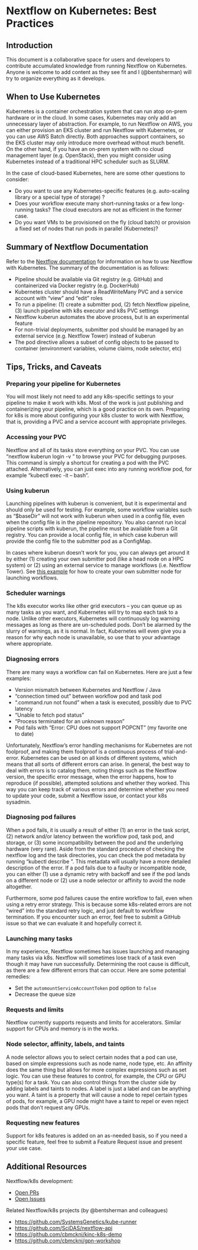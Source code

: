 # Nextflow on Kubernetes: Best Practices

## Introduction

This document is a collaborative space for users and developers to contribute accumulated knowledge from running Nextflow on Kubernetes. Anyone is welcome to add content as they see fit and I (@bentsherman) will try to organize everything as it develops.

## When to Use Kubernetes

Kubernetes is a container orchestration system that can run atop on-prem hardware or in the cloud. In some cases, Kubernetes may only add an unnecessary layer of abstraction. For example, to run Nextflow on AWS, you can either provision an EKS cluster and run Nextflow with Kubernetes, or you can use AWS Batch directly. Both approaches support containers, so the EKS cluster may only introduce more overhead without much benefit. On the other hand, if you have an on-prem system with no cloud management layer (e.g. OpenStack), then you might consider using Kubernetes instead of a traditional HPC scheduler such as SLURM.

In the case of cloud-based Kubernetes, here are some other questions to consider:

- Do you want to use any Kubernetes-specific features (e.g. auto-scaling library or a special type of storage) ?
- Does your workflow execute many short-running tasks or a few long-running tasks? The cloud executors are not as efficient in the former case.
- Do you want VMs to be provisioned on the fly (cloud batch) or provision a fixed set of nodes that run pods in parallel (Kubernetes)?

## Summary of Nextflow Documentation

Refer to the [Nextflow documentation](https://www.nextflow.io/docs/latest/kubernetes.html) for information on how to use Nextflow with Kubernetes. The summary of the documentation is as follows:

- Pipeline should be available via Git registry (e.g. GitHub) and containerized via Docker registry (e.g. DockerHub)
- Kubernetes cluster should have a ReadWriteMany PVC and a service account with “view” and “edit” roles
- To run a pipeline: (1) create a submitter pod, (2) fetch Nextflow pipeline, (3) launch pipeline with k8s executor and k8s PVC settings
- Nextflow kuberun automates the above process, but is an experimental feature
- For non-trivial deployments, submitter pod should be managed by an external service (e.g. Nextflow Tower) instead of kuberun
- The pod directive allows a subset of config objects to be passed to container (environment variables, volume claims, node selector, etc)

## Tips, Tricks, and Caveats

### Preparing your pipeline for Kubernetes

You will most likely not need to add any k8s-specific settings to your pipeline to make it work with k8s. Most of the work is just publishing and containerizing your pipeline, which is a good practice on its own. Preparing for k8s is more about configuring your k8s cluster to work with Nextflow, that is, providing a PVC and a service account with appropriate privileges.

### Accessing your PVC

Nextflow and all of its tasks store everything on your PVC. You can use “nextflow kuberun login -v <pvc>” to browse your PVC for debugging purposes. This command is simply a shortcut for creating a pod with the PVC attached. Alternatively, you can just exec into any running workflow pod, for example “kubectl exec -it <run-name> – bash”.

### Using kuberun

Launching pipelines with kuberun is convenient, but it is experimental and should only be used for testing. For example, some workflow variables such as “$baseDir” will not work with kuberun when used in a config file, even when the config file is in the pipeline repository. You also cannot run local pipeline scripts with kuberun, the pipeline must be available from a Git registry. You can provide a local config file, in which case kuberun will provide the config file to the submitter pod as a ConfigMap.

In cases where kuberun doesn’t work for you, you can always get around it by either (1) creating your own submitter pod (like a head node on a HPC system) or (2) using an external service to manage workflows (i.e. Nextflow Tower). See [this example](https://github.com/SystemsGenetics/kube-runner/blob/master/kube-run.sh) for how to create your own submitter node for launching workflows.

### Scheduler warnings

The k8s executor works like other grid executors – you can queue up as many tasks as you want, and Kubernetes will try to map each task to a node. Unlike other executors, Kubernetes will continuously log warning messages as long as there are un-scheduled pods. Don’t be alarmed by the slurry of warnings, as it is normal. In fact, Kubernetes will even give you a reason for why each node is unavailable, so use that to your advantage where appropriate.

### Diagnosing errors

There are many ways a workflow can fail on Kubernetes. Here are just a few examples:

- Version mismatch between Kubernetes and Nextflow / Java
- “connection timed out” between workflow pod and task pod
- “.command.run not found” when a task is executed, possibly due to PVC latency
- “Unable to fetch pod status”
- “Process terminated for an unknown reason”
- Pod fails with “Error: CPU does not support POPCNT” (my favorite one to date)

Unfortunately, Nextflow’s error handling mechanisms for Kubernetes are not foolproof, and making them foolproof is a continuous process of trial-and-error. Kubernetes can be used on all kinds of different systems, which means that all sorts of different errors can arise. In general, the best way to deal with errors is to catalog them, noting things such as the Nextflow version, the specific error message, when the error happens, how to reproduce (if possible), attempted solutions and whether they worked. This way you can keep track of various errors and determine whether you need to update your code, submit a Nextflow issue, or contact your k8s sysadmin.

### Diagnosing pod failures

When a pod fails, it is usually a result of either (1) an error in the task script, (2) network and/or latency between the workflow pod, task pod, and storage, or (3) some incompatibility between the pod and the underlying hardware (very rare). Aside from the standard procedure of checking the nextflow log and the task directories, you can check the pod metadata by running “kubectl describe <task-pod>”. This metadata will usually have a more detailed description of the error. If a pod fails due to a faulty or incompatible node, you can either (1) use a dynamic retry with backoff and see if the pod lands on a different node or (2) use a node selector or affinity to avoid the node altogether.

Furthermore, some pod failures cause the entire workflow to fail, even when using a retry error strategy. This is because some k8s-related errors are not “wired” into the standard retry logic, and just default to workflow termination. If you encounter such an error, feel free to submit a GitHub issue so that we can evaluate it and hopefully correct it.

### Launching many tasks

In my experience, Nextflow sometimes has issues launching and managing many tasks via k8s. Nextflow will sometimes lose track of a task even though it may have run successfully. Determining the root cause is difficult, as there are a few different errors that can occur. Here are some potential remedies:

- Set the `automountServiceAccountToken` pod option to `false`
- Decrease the queue size

### Requests and limits

Nextflow currently supports requests and limits for accelerators. Similar support for CPUs and memory is in the works.

### Node selector, affinity, labels, and taints

A node selector allows you to select certain nodes that a pod can use, based on simple expressions such as node name, node type, etc. An affinity does the same thing but allows for more complex expressions such as set logic. You can use these features to control, for example, the CPU or GPU type(s) for a task. You can also control things from the cluster side by adding labels and taints to nodes. A label is just a label and can be anything you want. A taint is a property that will cause a node to repel certain types of pods, for example, a GPU node might have a taint to repel or even reject pods that don’t request any GPUs.

### Requesting new features

Support for k8s features is added on an as-needed basis, so if you need a specific feature, feel free to submit a Feature Request issue and present your use case.

## Additional Resources

Nextflow/k8s development:
- [Open PRs](https://github.com/nextflow-io/nextflow/pulls?q=is%3Aopen+is%3Apr+label%3Aplatform%2Fk8s)
- [Open Issues](https://github.com/nextflow-io/nextflow/issues?q=is%3Aopen+is%3Aissue+label%3Aplatform%2Fk8s)

Related Nextflow/k8s projects (by @bentsherman and colleagues)
- https://github.com/SystemsGenetics/kube-runner
- https://github.com/SciDAS/nextflow-api
- https://github.com/cbmckni/kinc-k8s-demo
- https://github.com/cbmckni/gpn-workshop
